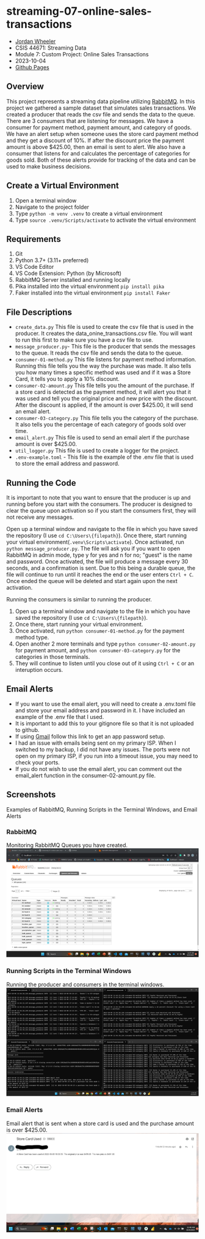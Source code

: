# streaming-07-online-sales-transactions
- [Jordan Wheeler](https://github.com/jordanwheeler7)
- CSIS 44671: Streaming Data
- Module 7: Custom Project: Online Sales Transactions
- 2023-10-04
- [Github Pages](https://jordanwheeler7.github.io/streaming-07-online-sales-transactions/)

## Overview
This project represents a streaming data pipeline utilizing [RabbitMQ](https://www.rabbitmq.com/). In this project we gathered a sample dataset that simulates sales transactions. We created a producer that reads the csv file and sends the data to the queue. There are 3 consumers that are listening for messages. We have a consumer for payment method, payment amount, and category of goods. We have an alert setup when someone uses the store card payment method and they get a discount of 10%. If after the discount price the payment amount is above $425.00, then an email is sent to alert. We also have a consumer that listens for and calculates the percentage of categories for goods sold. Both of these alerts provide for tracking of the data and can be used to make business decisions.

## Create a Virtual Environment
1. Open a terminal window
2. Navigate to the project folder
3. Type `python -m venv .venv` to create a virtual environment
4. Type `source .venv/Scripts/activate` to activate the virtual environment

## Requirements
1. Git
2. Python 3.7+ (3.11+ preferred)
3. VS Code Editor
4. VS Code Extension: Python (by Microsoft)
5. RabbitMQ Server installed and running locally
6. Pika installed into the virtual environment `pip install pika`
7. Faker installed into the virtual environment `pip install Faker`

## File Descriptions
- `create_data.py` This file is used to create the csv file that is used in the producer. It creates the data_onine_transactions.csv file. You will want to run this first to make sure you have a csv file to use.
- `message_producer.py`- This file is the producer that sends the messages to the queue. It reads the csv file and sends the data to the queue.
- `consumer-01-method.py` This file listens for payment method information. Running this file tells you the way the purchase was made. It also tells you how many times a specific method was used and if it was a Store Card, it tells you to apply a 10% discount.
- `consumer-02-amount.py` This file tells you the amount of the purchase. If a store card is detected as the payment method, it will alert you that it was used and tell you the original price and new price with the discount. After the discount is applied, if the amount is over $425.00, it will send an email alert.
- `consumer-03-category.py` This file tells you the category of the purchase. It also tells you the percentage of each category of goods sold over time.
- `email_alert.py` This file is used to send an email alert if the purchase amount is over $425.00.
- `util_logger.py` This file is used to create a logger for the project.
- `.env-example.toml` - This file is the example of the .env file that is used to store the email address and password.

## Running the Code

It is important to note that you want to ensure that the producer is up and running before you start with the consumers. The producer is designed to clear the queue upon activation so if you start the consumers first, they will not receive any messages.

Open up a terminal window and navigate to the file in which you have saved the repository (I use `cd C:\Users\{filepath}`). Once there, start running your virtual environment(`.venv\Scripts\activate`). Once activated, run `python message_producer.py`. The file will ask you if you want to open RabbitMQ in admin mode, type y for yes and n for no; "guest" is the name and password. Once activated, the file will produce a message every 30 seconds, and a confirmation is sent. Due to this being a durable queue, the file will continue to run until it reaches the end or the user enters `Ctrl + C`. Once ended the queue will be deleted and start again upon the next activation.

Running the consumers is similar to running the producer. 
1. Open up a terminal window and navigate to the file in which you have saved the repository (I use `cd C:\Users\{filepath}`).
2. Once there, start running your virtual environment.
3. Once activated, run `python consumer-01-method.py` for the payment method type.
4. Open another 2 more terminals and type `python consumer-02-amount.py` for payment amount, and `python consumer-03-category.py` for the categories in those terminals.
5. They will continue to listen until you close out of it using `Ctrl + C` or an interuption occurs.

## Email Alerts
- If you want to use the email alert, you will need to create a .env.toml file and store your email address and password in it. I have included an example of the .env file that I used.
- It is important to add this to your gitignore file so that it is not uploaded to github.
- If using [Gmail](https://support.google.com/accounts/answer/185833?hl=en) follow this link to get an app password setup.
- I had an issue with emails being sent on my primary ISP. When I switched to my backup, I did not have any issues. The ports were not open on my primary ISP, if you run into a timeout issue, you may need to check your ports.
- If you do not wish to use the email alert, you can comment out the email_alert function in the consumer-02-amount.py file.

## Screenshots
Examples of RabbitMQ, Running Scripts in the Terminal Windows, and Email Alerts

### RabbitMQ
Monitoring RabbitMQ Queues you have created.
![RabbitMQ](Images/RabbitMQ_Working.png)

### Running Scripts in the Terminal Windows
Running the producer and consumers in the terminal windows.
![Running Scripts](Images/terminals_working.png)

### Email Alerts
Email alert that is sent when a store card is used and the purchase amount is over $425.00.
![Email Alert](Images/email_alert.png)






